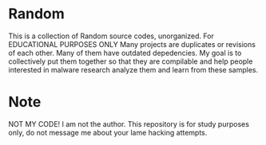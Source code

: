 # Random
This is a collection of Random source codes, unorganized. For EDUCATIONAL PURPOSES ONLY  Many projects are duplicates or revisions of each other. Many of them have outdated depedencies. My goal is to collectively put them together so that they are compilable and help people interested in malware research analyze them and learn from these samples.







# Note




NOT MY CODE! I am not the author. This repository is for study purposes only, do not message me about your lame hacking attempts.


